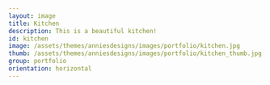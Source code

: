 ```yaml
---
layout: image
title: Kitchen
description: This is a beautiful kitchen!
id: kitchen
image: /assets/themes/anniesdesigns/images/portfolio/kitchen.jpg
thumb: /assets/themes/anniesdesigns/images/portfolio/kitchen_thumb.jpg
group: portfolio
orientation: horizontal
---
```

